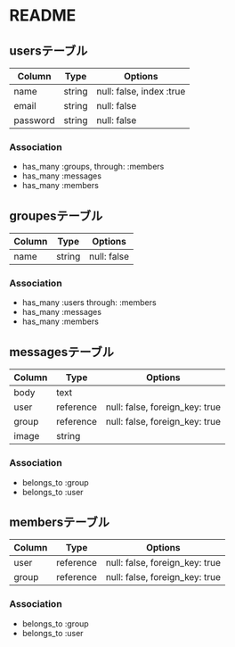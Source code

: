 # README
## usersテーブル

|Column|Type|Options|
|------|----|-------|
|name|string|null: false, index :true|
|email|string|null: false|
|password|string|null: false|

### Association
- has_many :groups, through: :members
- has_many :messages
- has_many :members

## groupesテーブル

|Column|Type|Options|
|------|----|-------|
|name|string|null: false|

### Association
- has_many :users through: :members
- has_many :messages
- has_many :members

## messagesテーブル
|Column|Type|Options|
|------|----|-------|
|body|text|
|user|reference|null: false, foreign_key: true|
|group|reference|null: false, foreign_key: true|
|image|string|

### Association
- belongs_to :group
- belongs_to :user

## membersテーブル

|Column|Type|Options|
|------|----|-------|
|user|reference|null: false, foreign_key: true|
|group|reference|null: false, foreign_key: true|

### Association
- belongs_to :group
- belongs_to :user

